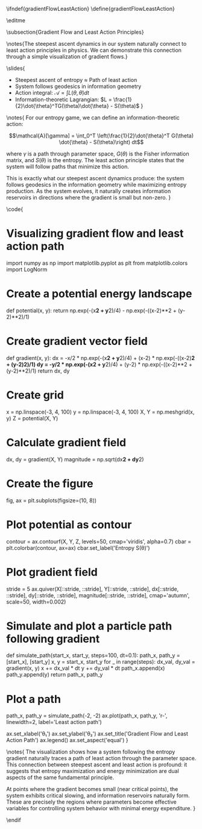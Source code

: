 \ifndef{gradientFlowLeastAction}
\define{gradientFlowLeastAction}

\editme

\subsection{Gradient Flow and Least Action Principles}

\notes{The steepest ascent dynamics in our system naturally connect to least action principles in physics. We can demonstrate this connection through a simple visualization of gradient flows.}

\slides{
* Steepest ascent of entropy ≈ Path of least action
* System follows geodesics in information geometry
* Action integral: $\mathcal{A} = \int L(\theta, \dot{\theta})dt$
* Information-theoretic Lagrangian: $L = \frac{1}{2}\dot{\theta}^TG(\theta)\dot{\theta} - S(\theta)$
}

\notes{
For our entropy game, we can define an information-theoretic action:

$$\mathcal{A}[\gamma] = \int_0^T \left(\frac{1}{2}\dot{\theta}^T G(\theta) \dot{\theta} - S(\theta)\right) dt$$

where $\gamma$ is a path through parameter space, $G(\theta)$ is the Fisher information matrix, and $S(\theta)$ is the entropy. The least action principle states that the system will follow paths that minimize this action.

This is exactly what our steepest ascent dynamics produce: the system follows geodesics in the information geometry while maximizing entropy production. As the system evolves, it naturally creates information reservoirs in directions where the gradient is small but non-zero.
}

\code{
# Visualizing gradient flow and least action path
import numpy as np
import matplotlib.pyplot as plt
from matplotlib.colors import LogNorm

# Create a potential energy landscape
def potential(x, y):
    return np.exp(-(x**2 + y**2)/4) - np.exp(-((x-2)**2 + (y-2)**2)/1)

# Create gradient vector field
def gradient(x, y):
    dx = -x/2 * np.exp(-(x**2 + y**2)/4) + (x-2) * np.exp(-((x-2)**2 + (y-2)**2)/1)
    dy = -y/2 * np.exp(-(x**2 + y**2)/4) + (y-2) * np.exp(-((x-2)**2 + (y-2)**2)/1)
    return dx, dy

# Create grid
x = np.linspace(-3, 4, 100)
y = np.linspace(-3, 4, 100)
X, Y = np.meshgrid(x, y)
Z = potential(X, Y)

# Calculate gradient field
dx, dy = gradient(X, Y)
magnitude = np.sqrt(dx**2 + dy**2)

# Create the figure
fig, ax = plt.subplots(figsize=(10, 8))

# Plot potential as contour
contour = ax.contourf(X, Y, Z, levels=50, cmap='viridis', alpha=0.7)
cbar = plt.colorbar(contour, ax=ax)
cbar.set_label('Entropy S(θ)')

# Plot gradient field
stride = 5
ax.quiver(X[::stride, ::stride], Y[::stride, ::stride], 
          dx[::stride, ::stride], dy[::stride, ::stride],
          magnitude[::stride, ::stride],
          cmap='autumn', scale=50, width=0.002)

# Simulate and plot a particle path following gradient
def simulate_path(start_x, start_y, steps=100, dt=0.1):
    path_x, path_y = [start_x], [start_y]
    x, y = start_x, start_y
    for _ in range(steps):
        dx_val, dy_val = gradient(x, y)
        x += dx_val * dt
        y += dy_val * dt
        path_x.append(x)
        path_y.append(y)
    return path_x, path_y

# Plot a path
path_x, path_y = simulate_path(-2, -2)
ax.plot(path_x, path_y, 'r-', linewidth=2, label='Least action path')

ax.set_xlabel('θ₁')
ax.set_ylabel('θ₂')
ax.set_title('Gradient Flow and Least Action Path')
ax.legend()
ax.set_aspect('equal')
}

\notes{
The visualization shows how a system following the entropy gradient naturally traces a path of least action through the parameter space. This connection between steepest ascent and least action is profound: it suggests that entropy maximization and energy minimization are dual aspects of the same fundamental principle.

At points where the gradient becomes small (near critical points), the system exhibits critical slowing, and information reservoirs naturally form. These are precisely the regions where parameters become effective variables for controlling system behavior with minimal energy expenditure.
} 

\endif
